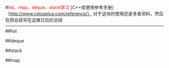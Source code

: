 #<font color=red>list、map、deque、stack学习</font>
[C++库使用参考手册]（http://www.cplusplus.com/reference/）
对于这块的使用还是多查资料，然后在把总结写在这做日后的总结
————————————————————————————————————
##list


##deque


##stack


##map

